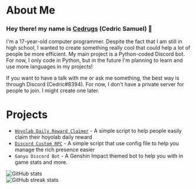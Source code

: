 # About Me


### Hey there! my name is [Cedrugs](https://github.com/Cedrugs) (Cedric Samuel) :wave:

I'm a 17-year-old computer programmer. Despite the fact that I am still in high school, I wanted to create something really cool that could help a lot of people be more efficient. My main project is a Python-coded Discord bot. For now, I only code in Python, but in the future I'm planning to learn and use more languages in my projects!

If you want to have a talk with me or ask me something, the best way is through Discord (Cedric#8394). For now, I don't have a private server for people to join. I might create one later.

# Projects

- [`Hoyolab Daily Reward Claimer`](https://github.com/Cedrugs/hoyolab-daily-reward-claimer) -  A simple script to help people easily claim their hoyolab daily reward
- [`Discord Custom RPC`](https://github.com/Cedrugs/Custom-Discord-RPC) - A simple script that use config file to help you manage the rich presence easier
- `Ganyu Discord Bot` - A Genshin Impact themed bot to help you with in game stats and more.


![GitHub stats](https://github-readme-stats.vercel.app/api?username=Cedrugs&show_icons=true&theme=radical)  
![GitHub streak stats](https://github-readme-streak-stats.herokuapp.com/?user=Cedrugs&theme=radical)  

